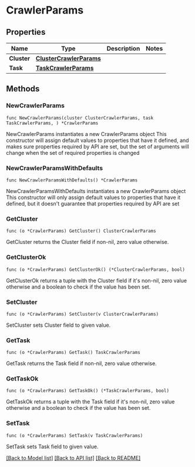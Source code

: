 # CrawlerParams

## Properties

Name | Type | Description | Notes
------------ | ------------- | ------------- | -------------
**Cluster** | [**ClusterCrawlerParams**](ClusterCrawlerParams.md) |  | 
**Task** | [**TaskCrawlerParams**](TaskCrawlerParams.md) |  | 

## Methods

### NewCrawlerParams

`func NewCrawlerParams(cluster ClusterCrawlerParams, task TaskCrawlerParams, ) *CrawlerParams`

NewCrawlerParams instantiates a new CrawlerParams object
This constructor will assign default values to properties that have it defined,
and makes sure properties required by API are set, but the set of arguments
will change when the set of required properties is changed

### NewCrawlerParamsWithDefaults

`func NewCrawlerParamsWithDefaults() *CrawlerParams`

NewCrawlerParamsWithDefaults instantiates a new CrawlerParams object
This constructor will only assign default values to properties that have it defined,
but it doesn't guarantee that properties required by API are set

### GetCluster

`func (o *CrawlerParams) GetCluster() ClusterCrawlerParams`

GetCluster returns the Cluster field if non-nil, zero value otherwise.

### GetClusterOk

`func (o *CrawlerParams) GetClusterOk() (*ClusterCrawlerParams, bool)`

GetClusterOk returns a tuple with the Cluster field if it's non-nil, zero value otherwise
and a boolean to check if the value has been set.

### SetCluster

`func (o *CrawlerParams) SetCluster(v ClusterCrawlerParams)`

SetCluster sets Cluster field to given value.


### GetTask

`func (o *CrawlerParams) GetTask() TaskCrawlerParams`

GetTask returns the Task field if non-nil, zero value otherwise.

### GetTaskOk

`func (o *CrawlerParams) GetTaskOk() (*TaskCrawlerParams, bool)`

GetTaskOk returns a tuple with the Task field if it's non-nil, zero value otherwise
and a boolean to check if the value has been set.

### SetTask

`func (o *CrawlerParams) SetTask(v TaskCrawlerParams)`

SetTask sets Task field to given value.



[[Back to Model list]](../README.md#documentation-for-models) [[Back to API list]](../README.md#documentation-for-api-endpoints) [[Back to README]](../README.md)


